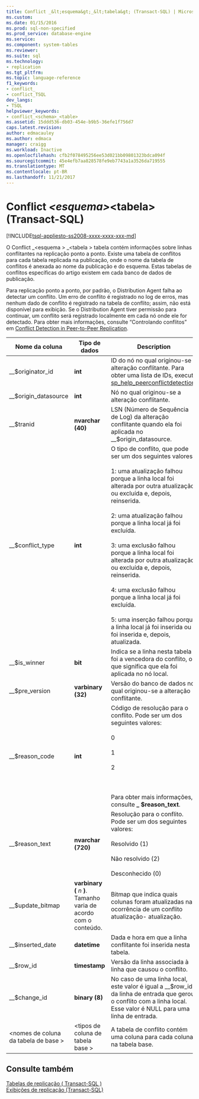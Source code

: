 ```yaml
---
title: Conflict _&lt;esquema&gt;_&lt;tabela&gt; (Transact-SQL) | Microsoft Docs
ms.custom: 
ms.date: 01/15/2016
ms.prod: sql-non-specified
ms.prod_service: database-engine
ms.service: 
ms.component: system-tables
ms.reviewer: 
ms.suite: sql
ms.technology:
- replication
ms.tgt_pltfrm: 
ms.topic: language-reference
f1_keywords:
- conflict_
- conflict_TSQL
dev_langs:
- TSQL
helpviewer_keywords:
- conflict_<schema>_<table>
ms.assetid: 15ddd536-db03-454e-b9b5-36efe1f756d7
caps.latest.revision: 
author: edmacauley
ms.author: edmaca
manager: craigg
ms.workload: Inactive
ms.openlocfilehash: cfb2f078495256ee53d021bb09801323bdca094f
ms.sourcegitcommit: 45e4efb7aa828578fe9eb7743a1a3526da719555
ms.translationtype: MT
ms.contentlocale: pt-BR
ms.lasthandoff: 11/21/2017
---
```

# <a name="conflictltschemagtlttablegt-transact-sql"></a>Conflict _&lt;esquema&gt;_&lt;tabela&gt; (Transact-SQL)
[!INCLUDE[tsql-appliesto-ss2008-xxxx-xxxx-xxx-md](../../includes/tsql-appliesto-ss2008-xxxx-xxxx-xxx-md.md)]

  O Conflict _\<esquema > _\<tabela > tabela contém informações sobre linhas conflitantes na replicação ponto a ponto. Existe uma tabela de conflitos para cada tabela replicada na publicação, onde o nome da tabela de conflitos é anexada ao nome da publicação e do esquema. Estas tabelas de conflitos específicas do artigo existem em cada banco de dados de publicação.  
  
 Para replicação ponto a ponto, por padrão, o Distribution Agent falha ao detectar um conflito. Um erro de conflito é registrado no log de erros, mas nenhum dado de conflito é registrado na tabela de conflito; assim, não está disponível para exibição. Se o Distribution Agent tiver permissão para continuar, um conflito será registrado localmente em cada nó onde ele for detectado. Para obter mais informações, consulte “Controlando conflitos” em [Conflict Detection in Peer-to-Peer Replication](../../relational-databases/replication/transactional/peer-to-peer-conflict-detection-in-peer-to-peer-replication.md).  
  
|Nome da coluna|Tipo de dados|Description|  
|-----------------|---------------|-----------------|  
|__$originator_id|**int**|ID do nó no qual originou-se a alteração conflitante. Para obter uma lista de IDs, execute [sp_help_peerconflictdetection](../../relational-databases/system-stored-procedures/sp-help-peerconflictdetection-transact-sql.md).|  
|__$origin_datasource|**int**|Nó no qual originou-se a alteração conflitante.|  
|__$tranid|**nvarchar (40)**|LSN (Número de Sequência de Log) da alteração conflitante quando ela foi aplicada no __$origin_datasource.|  
|__$conflict_type|**int**|O tipo de conflito, que pode ser um dos seguintes valores:<br /><br /> 1: uma atualização falhou porque a linha local foi alterada por outra atualização ou excluída e, depois, reinserida.<br /><br /> 2: uma atualização falhou porque a linha local já foi excluída.<br /><br /> 3: uma exclusão falhou porque a linha local foi alterada por outra atualização ou excluída e, depois, reinserida.<br /><br /> 4: uma exclusão falhou porque a linha local já foi excluída.<br /><br /> 5: uma inserção falhou porque a linha local já foi inserida ou foi inserida e, depois, atualizada.|  
|__$is_winner|**bit**|Indica se a linha nesta tabela foi a vencedora do conflito, o que significa que ela foi aplicada no nó local.|  
|__$pre_version|**varbinary (32)**|Versão do banco de dados no qual originou-se a alteração conflitante.|  
|__$reason_code|**int**|Código de resolução para o conflito. Pode ser um dos seguintes valores:<br /><br /> 0<br /><br /> 1<br /><br /> 2<br /><br /> <br /><br /> Para obter mais informações, consulte **_ $reason_text**.|  
|__$reason_text|**nvarchar (720)**|Resolução para o conflito. Pode ser um dos seguintes valores:<br /><br /> Resolvido (1)<br /><br /> Não resolvido (2)<br /><br /> Desconhecido (0)|  
|__$update_bitmap|**varbinary (**  *n*  **)**. Tamanho varia de acordo com o conteúdo.|Bitmap que indica quais colunas foram atualizadas na ocorrência de um conflito atualização- atualização.|  
|__$inserted_date|**datetime**|Dada e hora em que a linha conflitante foi inserida nesta tabela.|  
|__$row_id|**timestamp**|Versão da linha associada à linha que causou o conflito.|  
|__$change_id|**binary (8)**|No caso de uma linha local, este valor é igual a __$row_id da linha de entrada que gerou o conflito com a linha local. Esse valor é NULL para uma linha de entrada.|  
|\<nomes de coluna da tabela de base >|\<tipos de coluna de tabela base >|A tabela de conflito contém uma coluna para cada coluna na tabela base.|  
  
## <a name="see-also"></a>Consulte também  
 [Tabelas de replicação &#40; Transact-SQL &#41;](../../relational-databases/system-tables/replication-tables-transact-sql.md)   
 [Exibições de replicação &#40;Transact-SQL&#41;](../../relational-databases/system-views/replication-views-transact-sql.md)  
  
  
